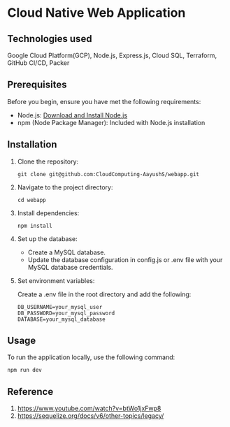 # Cloud Native Web Application

## Technologies used

Google Cloud Platform(GCP), Node.js, Express.js, Cloud SQL, Terraform, GitHub CI/CD, Packer

## Prerequisites

Before you begin, ensure you have met the following requirements:

- Node.js: [Download and Install Node.js](https://nodejs.org/)
- npm (Node Package Manager): Included with Node.js installation
  
## Installation

1. Clone the repository:

    ```
    git clone git@github.com:CloudComputing-AayushS/webapp.git
    ```

2. Navigate to the project directory:

    ```
    cd webapp
    ```

3. Install dependencies:

    ```
    npm install
    ```

4. Set up the database:

    - Create a MySQL database.
    - Update the database configuration in config.js or .env file with your MySQL database credentials.


5. Set environment variables:

    Create a .env file in the root directory and add the following:

    ```env
    DB_USERNAME=your_mysql_user
    DB_PASSWORD=your_mysql_password
    DATABASE=your_mysql_database
    ```
    

## Usage

To run the application locally, use the following command:

```
npm run dev
```

## Reference 
1. https://www.youtube.com/watch?v=btWo1jxFwp8
2. https://sequelize.org/docs/v6/other-topics/legacy/
